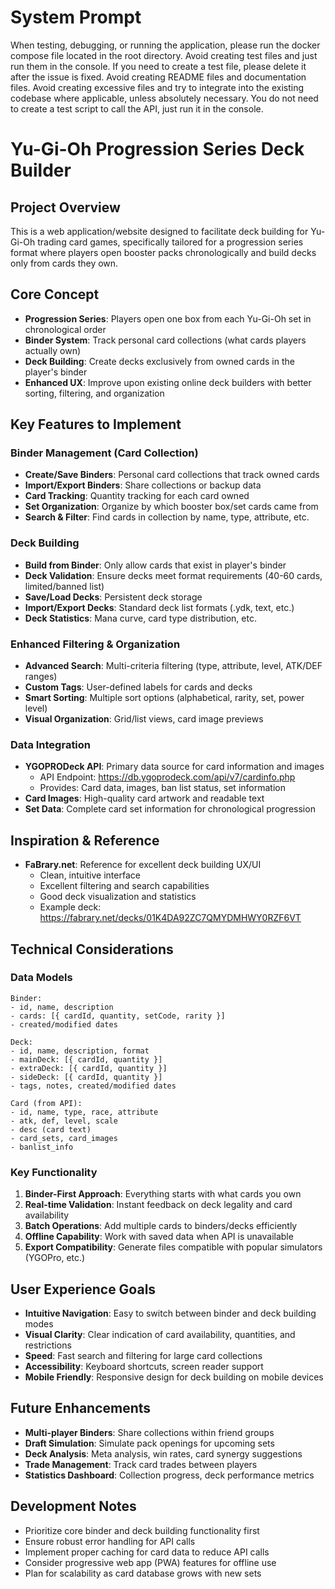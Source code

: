 # System Prompt
When testing, debugging, or running the application, please run the docker compose file located in the root directory.
Avoid creating test files and just run them in the console. If you need to create a test file, please delete it after the issue is fixed.
Avoid creating README files and documentation files.
Avoid creating excessive files and try to integrate into the existing codebase where applicable, unless absolutely necessary.
You do not need to create a test script to call the API, just run it in the console.

# Yu-Gi-Oh Progression Series Deck Builder

## Project Overview
This is a web application/website designed to facilitate deck building for Yu-Gi-Oh trading card games, specifically tailored for a progression series format where players open booster packs chronologically and build decks only from cards they own.

## Core Concept
- **Progression Series**: Players open one box from each Yu-Gi-Oh set in chronological order
- **Binder System**: Track personal card collections (what cards players actually own)
- **Deck Building**: Create decks exclusively from owned cards in the player's binder
- **Enhanced UX**: Improve upon existing online deck builders with better sorting, filtering, and organization

## Key Features to Implement

### Binder Management (Card Collection)
- **Create/Save Binders**: Personal card collections that track owned cards
- **Import/Export Binders**: Share collections or backup data
- **Card Tracking**: Quantity tracking for each card owned
- **Set Organization**: Organize by which booster box/set cards came from
- **Search & Filter**: Find cards in collection by name, type, attribute, etc.

### Deck Building
- **Build from Binder**: Only allow cards that exist in player's binder
- **Deck Validation**: Ensure decks meet format requirements (40-60 cards, limited/banned list)
- **Save/Load Decks**: Persistent deck storage
- **Import/Export Decks**: Standard deck list formats (.ydk, text, etc.)
- **Deck Statistics**: Mana curve, card type distribution, etc.

### Enhanced Filtering & Organization
- **Advanced Search**: Multi-criteria filtering (type, attribute, level, ATK/DEF ranges)
- **Custom Tags**: User-defined labels for cards and decks
- **Smart Sorting**: Multiple sort options (alphabetical, rarity, set, power level)
- **Visual Organization**: Grid/list views, card image previews

### Data Integration
- **YGOPRODeck API**: Primary data source for card information and images
  - API Endpoint: https://db.ygoprodeck.com/api/v7/cardinfo.php
  - Provides: Card data, images, ban list status, set information
- **Card Images**: High-quality card artwork and readable text
- **Set Data**: Complete card set information for chronological progression

## Inspiration & Reference
- **FaBrary.net**: Reference for excellent deck building UX/UI
  - Clean, intuitive interface
  - Excellent filtering and search capabilities
  - Good deck visualization and statistics
  - Example deck: https://fabrary.net/decks/01K4DA92ZC7QMYDMHWY0RZF6VT

## Technical Considerations

### Data Models
```
Binder:
- id, name, description
- cards: [{ cardId, quantity, setCode, rarity }]
- created/modified dates

Deck:
- id, name, description, format
- mainDeck: [{ cardId, quantity }]
- extraDeck: [{ cardId, quantity }]
- sideDeck: [{ cardId, quantity }]
- tags, notes, created/modified dates

Card (from API):
- id, name, type, race, attribute
- atk, def, level, scale
- desc (card text)
- card_sets, card_images
- banlist_info
```

### Key Functionality
1. **Binder-First Approach**: Everything starts with what cards you own
2. **Real-time Validation**: Instant feedback on deck legality and card availability
3. **Batch Operations**: Add multiple cards to binders/decks efficiently
4. **Offline Capability**: Work with saved data when API is unavailable
5. **Export Compatibility**: Generate files compatible with popular simulators (YGOPro, etc.)

## User Experience Goals
- **Intuitive Navigation**: Easy to switch between binder and deck building modes
- **Visual Clarity**: Clear indication of card availability, quantities, and restrictions
- **Speed**: Fast search and filtering for large card collections
- **Accessibility**: Keyboard shortcuts, screen reader support
- **Mobile Friendly**: Responsive design for deck building on mobile devices

## Future Enhancements
- **Multi-player Binders**: Share collections within friend groups
- **Draft Simulation**: Simulate pack openings for upcoming sets
- **Deck Analysis**: Meta analysis, win rates, card synergy suggestions
- **Trade Management**: Track card trades between players
- **Statistics Dashboard**: Collection progress, deck performance metrics

## Development Notes
- Prioritize core binder and deck building functionality first
- Ensure robust error handling for API calls
- Implement proper caching for card data to reduce API calls
- Consider progressive web app (PWA) features for offline use
- Plan for scalability as card database grows with new sets
